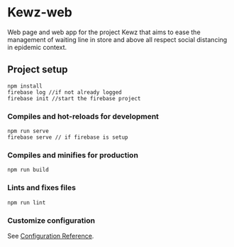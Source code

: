 # Kewz-web

Web page and web app for the project Kewz that aims to ease the management of waiting line in store and above all respect social distancing in epidemic context.

## Project setup
```
npm install
firebase log //if not already logged
firebase init //start the firebase project
```

### Compiles and hot-reloads for development
```
npm run serve
firebase serve // if firebase is setup
```

### Compiles and minifies for production
```
npm run build
```

### Lints and fixes files
```
npm run lint
```

### Customize configuration
See [Configuration Reference](https://cli.vuejs.org/config/).
